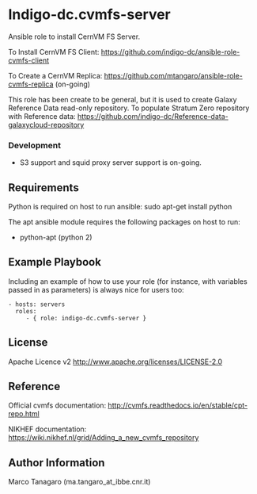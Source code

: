 Indigo-dc.cvmfs-server
=========================

Ansible role to install CernVM FS Server.

To Install CernVM FS Client: https://github.com/indigo-dc/ansible-role-cvmfs-client

To Create a CernVM Replica: https://github.com/mtangaro/ansible-role-cvmfs-replica (on-going)

This role has been create to be general, but it is used to create Galaxy Reference Data read-only repository. To populate Stratum Zero repository with Reference data: https://github.com/indigo-dc/Reference-data-galaxycloud-repository

### Development

- S3 support and squid proxy server support is on-going.

Requirements
------------

Python is required on host to run ansible: sudo apt-get install python

The apt ansible module requires the following packages on host to run:

- python-apt (python 2)

Example Playbook
----------------

Including an example of how to use your role (for instance, with variables passed in as parameters) is always nice for users too:

    - hosts: servers
      roles:
         - { role: indigo-dc.cvmfs-server }

License
-------

Apache Licence v2
http://www.apache.org/licenses/LICENSE-2.0

Reference
---------

Official cvmfs documentation: http://cvmfs.readthedocs.io/en/stable/cpt-repo.html

NIKHEF documentation: https://wiki.nikhef.nl/grid/Adding_a_new_cvmfs_repository

Author Information
------------------

Marco Tanagaro (ma.tangaro_at_ibbe.cnr.it)
